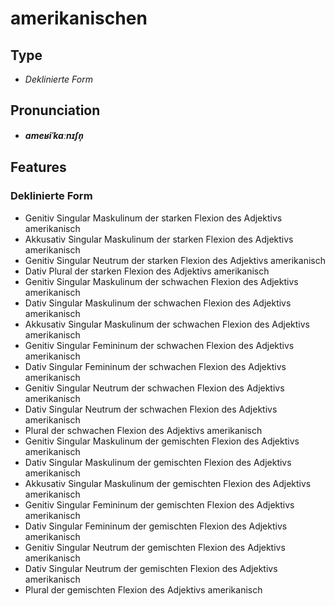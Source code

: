 # amerikanischen
## Type
- _Deklinierte Form_
## Pronunciation
- **_ameʁiˈkaːnɪʃn̩_**
## Features
### Deklinierte Form
- Genitiv Singular Maskulinum der starken Flexion des Adjektivs amerikanisch
- Akkusativ Singular Maskulinum der starken Flexion des Adjektivs amerikanisch
- Genitiv Singular Neutrum der starken Flexion des Adjektivs amerikanisch
- Dativ Plural der starken Flexion des Adjektivs amerikanisch
- Genitiv Singular Maskulinum der schwachen Flexion des Adjektivs amerikanisch
- Dativ Singular Maskulinum der schwachen Flexion des Adjektivs amerikanisch
- Akkusativ Singular Maskulinum der schwachen Flexion des Adjektivs amerikanisch
- Genitiv Singular Femininum der schwachen Flexion des Adjektivs amerikanisch
- Dativ Singular Femininum der schwachen Flexion des Adjektivs amerikanisch
- Genitiv Singular Neutrum der schwachen Flexion des Adjektivs amerikanisch
- Dativ Singular Neutrum der schwachen Flexion des Adjektivs amerikanisch
- Plural der schwachen Flexion des Adjektivs amerikanisch
- Genitiv Singular Maskulinum der gemischten Flexion des Adjektivs amerikanisch
- Dativ Singular Maskulinum der gemischten Flexion des Adjektivs amerikanisch
- Akkusativ Singular Maskulinum der gemischten Flexion des Adjektivs amerikanisch
- Genitiv Singular Femininum der gemischten Flexion des Adjektivs amerikanisch
- Dativ Singular Femininum der gemischten Flexion des Adjektivs amerikanisch
- Genitiv Singular Neutrum der gemischten Flexion des Adjektivs amerikanisch
- Dativ Singular Neutrum der gemischten Flexion des Adjektivs amerikanisch
- Plural der gemischten Flexion des Adjektivs amerikanisch
